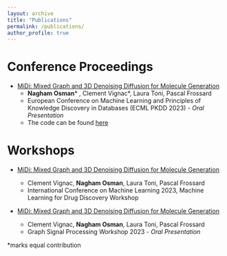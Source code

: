 ```yaml
---
layout: archive
title: "Publications"
permalink: /publications/
author_profile: true
---
```


Conference Proceedings
======
* [MiDi: Mixed Graph and 3D Denoising Diffusion for Molecule Generation](https://arxiv.org/pdf/2302.09048.pdf)
  * **Nagham Osman*** , Clement Vignac*, Laura Toni, Pascal Frossard
  * European Conference on Machine Learning and Principles of Knowledge Discovery in Databases (ECML PKDD 2023) - *Oral Presentation*
  * The code can be found [here](https://github.com/cvignac/MiDi)

Workshops
======
* [MiDi: Mixed Graph and 3D Denoising Diffusion for Molecule Generation](https://openreview.net/forum?id=M6Ifac3G4HK)
  * Clement Vignac, **Nagham Osman**, Laura Toni, Pascal Frossard
  * International Conference on Machine Learning 2023, Machine Learning for Drug Discovery Workshop
 
* [MiDi: Mixed Graph and 3D Denoising Diffusion for Molecule Generation](https://openreview.net/forum?id=M6Ifac3G4HK)
  * Clement Vignac, **Nagham Osman**, Laura Toni, Pascal Frossard
  * Graph Signal Processing Workshop 2023 - *Oral Presentation*

 
 *marks equal contribution

